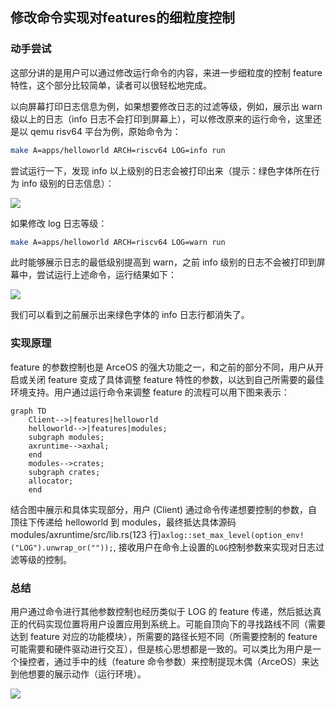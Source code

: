 ## 修改命令实现对features的细粒度控制

### 动手尝试

这部分讲的是用户可以通过修改运行命令的内容，来进一步细粒度的控制 feature 特性，这个部分比较简单，读者可以很轻松地完成。

以向屏幕打印日志信息为例，如果想要修改日志的过滤等级，例如，展示出 warn 级以上的日志（info 日志不会打印到屏幕上），可以修改原来的运行命令，这里还是以 qemu risv64 平台为例，原始命令为：

```bash
make A=apps/helloworld ARCH=riscv64 LOG=info run
```

尝试运行一下，发现 info 以上级别的日志会被打印出来（提示：绿色字体所在行为 info 级别的日志信息）：

![](https://s3.bmp.ovh/imgs/2023/07/08/70bcb2d5d8955ed2.png)

如果修改 log 日志等级：

```bash
make A=apps/helloworld ARCH=riscv64 LOG=warn run
```

此时能够展示日志的最低级别提高到 warn，之前 info 级别的日志不会被打印到屏幕中，尝试运行上述命令，运行结果如下：

![](https://s3.bmp.ovh/imgs/2023/07/08/ff2b0cf439009c81.png)

我们可以看到之前展示出来绿色字体的 info 日志行都消失了。

### 实现原理

feature 的参数控制也是 ArceOS 的强大功能之一，和之前的部分不同，用户从开启或关闭 feature 变成了具体调整 feature 特性的参数，以达到自己所需要的最佳环境支持。用户通过运行命令来调整 feature 的流程可以用下图来表示：

```mermaid
graph TD
	Client-->|features|helloworld
    helloworld-->|features|modules;
    subgraph modules;
    axruntime-->axhal;
    end
    modules-->crates;
    subgraph crates;
    allocator;
    end
```

结合图中展示和具体实现部分，用户 (Client) 通过命令传递想要控制的参数，自顶往下传递给 helloworld 到 modules，最终抵达具体源码 modules/axruntime/src/lib.rs(123 行)```axlog::set_max_level(option_env!("LOG").unwrap_or(""));```, 接收用户在命令上设置的```LOG```控制参数来实现对日志过滤等级的控制。

### 总结

用户通过命令进行其他参数控制也经历类似于 LOG 的 feature 传递，然后抵达真正的代码实现位置将用户设置应用到系统上。可能自顶向下的寻找路线不同（需要达到 feature 对应的功能模块），所需要的路径长短不同（所需要控制的 feature 可能需要和硬件驱动进行交互），但是核心思想都是一致的。可以类比为用户是一个操控者，通过手中的线（feature 命令参数）来控制提现木偶（ArceOS）来达到他想要的展示动作（运行环境）。

![](https://s3.bmp.ovh/imgs/2023/07/09/1f9a24064eb6d6db.png)
